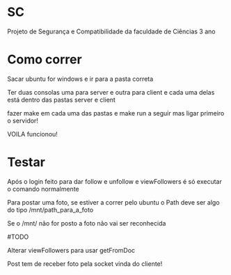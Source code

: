 # SC

Projeto de Segurança e Compatibilidade da faculdade de Ciências 3 ano

# Como correr

Sacar ubuntu for windows e ir para a pasta correta

Ter duas consolas uma para server e outra para client e cada uma delas está dentro das pastas server e client

fazer make em cada uma das pastas e make run a seguir mas ligar primeiro o servidor!

VOILA funcionou!


# Testar

Após o login feito para dar follow e unfollow e viewFollowers é só executar o comando normalmente

Para postar uma foto, se estiver a correr pelo ubuntu o Path deve ser algo do tipo /mnt/path_para_a_foto

Se o /mnt/ não for posto a foto não vai ser reconhecida 

#TODO

Alterar viewFollowers para usar getFromDoc

Post tem de receber foto pela socket vinda do cliente!